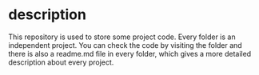 # description<br>
This repository is used to store some project code. Every folder is an independent project. You can check the code by visiting the folder and there is also a readme.md file in every folder, which gives a more detailed description about every project.
